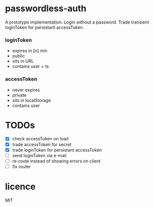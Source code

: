 # passwordless-auth
A prototype implementation. Login without a password. Trade transient loginToken for persistant accessToken.

### loginToken
- expires in [n] min
- public
- sits in URL
- contains user + ts

### accessToken
- never expires
- private
- sits in localStorage
- contains user

# TODOs
- [x] check accessToken on load
- [x] trade accessToken for secret
- [x] trade loginToken for persistant accessToken
- [ ] send loginToken via e-mail
- [ ] re-route instead of showing errors on client
- [ ] fix router

# licence
MIT
